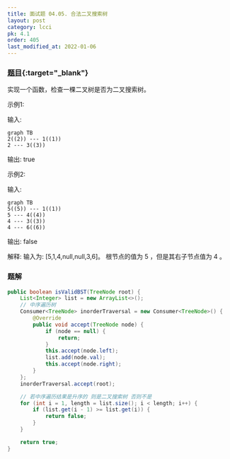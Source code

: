 ```yaml
---
title: 面试题 04.05. 合法二叉搜索树
layout: post
category: lcci
pk: 4.1
order: 405
last_modified_at: 2022-01-06
---
```


### [题目](https://leetcode.cn/legal-binary-search-tree-lcci/){:target="_blank"}

实现一个函数，检查一棵二叉树是否为二叉搜索树。

示例1:

输入:

```mermaid
graph TB
2((2)) --- 1((1))
2 --- 3((3))
```

输出: true

示例2:

输入:

```mermaid
graph TB
5((5)) --- 1((1))
5 --- 4((4))
4 --- 3((3))
4 --- 6((6))
```

输出: false

解释: 输入为: [5,1,4,null,null,3,6]。 根节点的值为 5 ，但是其右子节点值为 4 。

### 题解

```java
public boolean isValidBST(TreeNode root) {
    List<Integer> list = new ArrayList<>();
    // 中序遍历树
    Consumer<TreeNode> inorderTraversal = new Consumer<TreeNode>() {
        @Override
        public void accept(TreeNode node) {
            if (node == null) {
                return;
            }
            this.accept(node.left);
            list.add(node.val);
            this.accept(node.right);
        }
    };
    inorderTraversal.accept(root);

    // 若中序遍历结果是升序的 则是二叉搜索树 否则不是
    for (int i = 1, length = list.size(); i < length; i++) {
        if (list.get(i - 1) >= list.get(i)) {
            return false;
        }
    }

    return true;
}
```